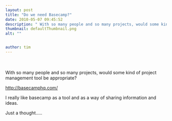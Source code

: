 ```yaml
---
layout: post
title: "Do we need Basecamp?"
date: 2010-05-07 09:45:52
description: " With so many people and so many projects, would some kind of project management tool be appropriate? http -- //basecamphq.com/ I really like basecamp as a tool and as a way of sharing information and ideas. Just a thought&#8230;&#8230;.."
thumbnail: defaultThumbnail.png
alt: ""


author: tim
---
```


<p><br /><br />
With so many people and so many projects,  would some kind of project management tool be appropriate?</p>

<p><a href="http://basecamphq.com/">http://basecamphq.com/</a></p>

<p>I really like basecamp as a tool and as a way of sharing information and ideas. </p>

<p>Just a thought.....</p>
